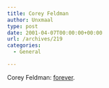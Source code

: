 ```yaml
---
title: Corey Feldman
author: Unxmaal
type: post
date: 2001-04-07T00:00:00+00:00
url: /archives/219
categories:
  - General

---
```

Corey Feldman: <A HREF="http://www.hooloovoo.com/corey.html">forever</A>.
